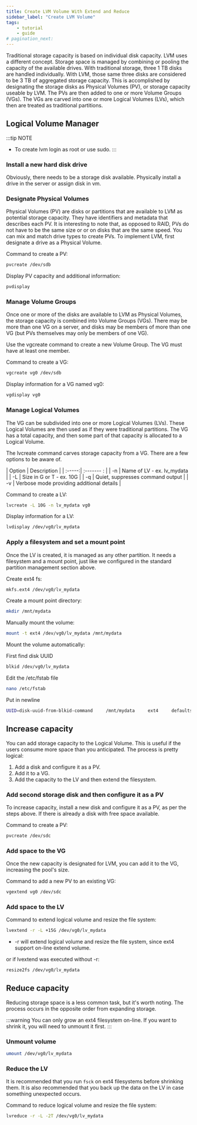 ```yaml
---
title: Create LVM Volume With Extend and Reduce
sidebar_label: "Create LVM Volume"
tags:
    - tutorial
    - guide
# pagination_next:
---
```


Traditional storage capacity is based on individual disk capacity. LVM uses a different concept. Storage space is managed by combining or pooling the capacity of the available drives. With traditional storage, three 1 TB disks are handled individually. With LVM, those same three disks are considered to be 3 TB of aggregated storage capacity. This is accomplished by designating the storage disks as Physical Volumes (PV), or storage capacity useable by LVM. The PVs are then added to one or more Volume Groups (VGs). The VGs are carved into one or more Logical Volumes (LVs), which then are treated as traditional partitions.

## Logical Volume Manager
:::tip NOTE 
* To create lvm login as root or use sudo.
:::

### Install a new hard disk drive
Obviously, there needs to be a storage disk available. Physically install a drive in the server or assign disk in vm.

### Designate Physical Volumes
Physical Volumes (PV) are disks or partitions that are available to LVM as potential storage capacity. They have identifiers and metadata that describes each PV. It is interesting to note that, as opposed to RAID, PVs do not have to be the same size or or on disks that are the same speed. You can mix and match drive types to create PVs. To implement LVM, first designate a drive as a Physical Volume.

Command to create a PV:

```bash
pvcreate /dev/sdb
```

Display PV capacity and additional information:

```bash
pvdisplay
```

### Manage Volume Groups
Once one or more of the disks are available to LVM as Physical Volumes, the storage capacity is combined into Volume Groups (VGs). There may be more than one VG on a server, and disks may be members of more than one VG (but PVs themselves may only be members of one VG).

Use the vgcreate command to create a new Volume Group. The VG must have at least one member.

Command to create a VG:

```bash
vgcreate vg0 /dev/sdb
```

Display information for a VG named vg0:

```bash
vgdisplay vg0
```

### Manage Logical Volumes
The VG can be subdivided into one or more Logical Volumes (LVs). These Logical Volumes are then used as if they were traditional partitions. The VG has a total capacity, and then some part of that capacity is allocated to a Logical Volume.

The lvcreate command carves storage capacity from a VG. There are a few options to be aware of.

| Option | Description |
| :-----:|  :------- : |
| -n     | Name of LV - ex. lv_mydata |
| -L     | Size in G or T - ex. 10G |
| -q     | Quiet, suppresses command output |
| -v     | Verbose mode providing additional details |

Command to create a LV:

```bash
lvcreate -L 10G -n lv_mydata vg0
```

Display information for a LV:

```bash
lvdisplay /dev/vg0/lv_mydata
```

### Apply a filesystem and set a mount point
Once the LV is created, it is managed as any other partition. It needs a filesystem and a mount point, just like we configured in the standard partition management section above.

Create ext4 fs:

```bash
mkfs.ext4 /dev/vg0/lv_mydata 
```

Create a mount point directory:

```bash
mkdir /mnt/mydata
```

Manually mount the volume:

```bash
mount -t ext4 /dev/vg0/lv_mydata /mnt/mydata
```

Mount the volume automatically:

First find disk UUID
```bash
blkid /dev/vg0/lv_mydata
```

Edit the /etc/fstab file
```bash
nano /etc/fstab
```

Put in newline
```bash
UUID=disk-uuid-from-blkid-command     /mnt/mydata     ext4     defaults    0 2
```

## Increase capacity
You can add storage capacity to the Logical Volume. This is useful if the users consume more space than you anticipated. The process is pretty logical:

1. Add a disk and configure it as a PV.
2. Add it to a VG.
3. Add the capacity to the LV and then extend the filesystem.

### Add second storage disk and then configure it as a PV
To increase capacity, install a new disk and configure it as a PV, as per the steps above. If there is already a disk with free space available.

Command to create a PV:

```bash
pvcreate /dev/sdc
```

### Add space to the VG
Once the new capacity is designated for LVM, you can add it to the VG, increasing the pool's size.

Command to add a new PV to an existing VG:

```bash
vgextend vg0 /dev/sdc
```

### Add space to the LV

Command to extend logical volume and resize the file system:

```bash
lvextend -r -L +15G /dev/vg0/lv_mydata
```
* -r will extend logical volume and resize the file system, since ext4 support on-line extend volume.

or if lvextend was executed without -r:

```bash
resize2fs /dev/vg0/lv_mydata
```

## Reduce capacity 
Reducing storage space is a less common task, but it's worth noting. The process occurs in the opposite order from expanding storage.

:::warning
You can only grow an ext4 filesystem on-line. If you want to shrink it, you will need to unmount it first.
:::

### Unmount volume
```bash
umount /dev/vg0/lv_mydata
```

###  Reduce the LV
It is recommended that you run `fsck` on ext4 filesystems before shrinking them. It is also recommended that you back up the data on the LV in case something unexpected occurs.

Command to reduce logical volume and resize the file system:

```bash
lvreduce -r -L -2T /dev/vg0/lv_mydata
```
